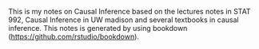 This is my notes on Causal Inference based on the lectures notes in STAT 992, Causal Inference in UW madison and several textbooks in causal inference. This notes is generated by using bookdown (https://github.com/rstudio/bookdown).
